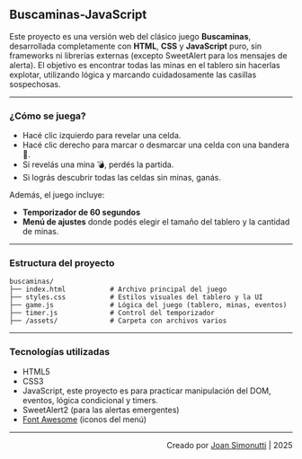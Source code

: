 ## Buscaminas-JavaScript

Este proyecto es una versión web del clásico juego **Buscaminas**, desarrollada completamente con **HTML**, **CSS** y **JavaScript** puro, sin frameworks ni librerías externas (excepto SweetAlert para los mensajes de alerta). El objetivo es encontrar todas las minas en el tablero sin hacerlas explotar, utilizando lógica y marcando cuidadosamente las casillas sospechosas.

---

### ¿Cómo se juega?

- Hacé clic izquierdo para revelar una celda.
- Hacé clic derecho para marcar o desmarcar una celda con una bandera 🚩.
- Si revelás una mina 💣, perdés la partida.
- Si lográs descubrir todas las celdas sin minas, ganás.

Además, el juego incluye:

- **Temporizador de 60 segundos**
- **Menú de ajustes** donde podés elegir el tamaño del tablero y la cantidad de minas.

---

### Estructura del proyecto

```
buscaminas/
├── index.html           # Archivo principal del juego
├── styles.css           # Estilos visuales del tablero y la UI
├── game.js              # Lógica del juego (tablero, minas, eventos)
├── timer.js             # Control del temporizador
├── /assets/             # Carpeta con archivos varios
```

---

### Tecnologías utilizadas

- HTML5
- CSS3
- JavaScript, este proyecto es para practicar manipulación del DOM, eventos, lógica condicional y timers.
- SweetAlert2 (para las alertas emergentes)
- [Font Awesome](https://fontawesome.com/) (iconos del menú)

---

<div align="end">

Creado por [Joan Simonutti](https://www.linkedin.com/in/joansimonutti/) | 2025

</div>
